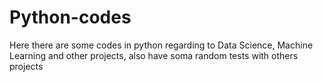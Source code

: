 # Python-codes
Here there are some codes in python regarding to Data Science, Machine Learning and other projects, also have soma random tests with others projects
